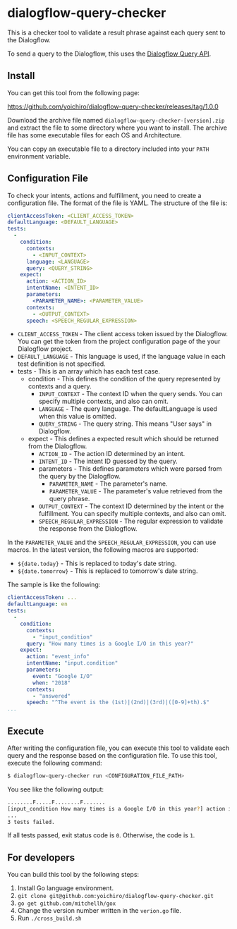 # dialogflow-query-checker

This is a checker tool to validate a result phrase against each query sent to the Dialogflow.

To send a query to the Dialogflow, this uses the [Dialogflow Query API](https://dialogflow.com/docs/reference/agent/query).

## Install

You can get this tool from the following page:

https://github.com/yoichiro/dialogflow-query-checker/releases/tag/1.0.0

Download the archive file named `dialogflow-query-checker-[version].zip` and extract the file to some directory where you want to install. The archive file has some executable files for each OS and Architecture.

You can copy an executable file to a directory included into your `PATH` environment variable.

## Configuration File

To check your intents, actions and fulfillment, you need to create a configuration file. The format of the file is YAML. The structure of the file is:

```yaml
clientAccessToken: <CLIENT_ACCESS_TOKEN>
defaultLanguage: <DEFAULT_LANGUAGE>
tests:
  -
    condition:
      contexts:
        - <INPUT_CONTEXT>
      language: <LANGUAGE>
      query: <QUERY_STRING>
    expect:
      action: <ACTION_ID>
      intentName: <INTENT_ID>
      parameters:
        <PARAMETER_NAME>: <PARAMETER_VALUE>
      contexts:
        - <OUTPUT_CONTEXT>
      speech: <SPEECH_REGULAR_EXPRESSION>
```

* `CLIENT_ACCESS_TOKEN` - The client access token issued by the Dialogflow. You can get the token from the project configuration page of the your Dialogflow project.
* `DEFAULT_LANGUAGE` - This language is used, if the language value in each test definition is not specified.
* tests - This is an array which has each test case.
  * condition - This defines the condition of the query represented by contexts and a query.
    * `INPUT_CONTEXT` - The context ID when the query sends. You can specify multiple contexts, and also can omit.
    * `LANGUAGE` - The query language. The defaultLanguage is used when this value is omitted.
    * `QUERY_STRING` - The query string. This means "User says" in Dialogflow.
  * expect - This defines a expected result which should be returned from the Dialogflow.
    * `ACTION_ID` - The action ID determined by an intent.
    * `INTENT_ID` - The intent ID guessed by the query.
    * parameters - This defines parameters which were parsed from the query by the Dialogflow. 
      * `PARAMETER_NAME` - The parameter's name.
      * `PARAMETER_VALUE` - The parameter's value retrieved from the query phrase.
    * `OUTPUT_CONTEXT` - The context ID determined by the intent or the fulfillment. You can specify multiple contexts, and also can omit.
    * `SPEECH_REGULAR_EXPRESSION` - The regular expression to validate the response from the Dialogflow. 

In the `PARAMETER_VALUE` and the `SPEECH_REGULAR_EXPRESSION`, you can use macros. In the latest version, the following macros are supported:

* `${date.today}` - This is replaced to today's date string.
* `${date.tomorrow}` - This is replaced to tomorrow's date string.

The sample is like the following:

```yaml
clientAccessToken: ...
defaultLanguage: en
tests:
  -
    condition:
      contexts:
        - "input_condition"
      query: "How many times is a Google I/O in this year?" 
    expect:
      action: "event_info"
      intentName: "input.condition"
      parameters:
        event: "Google I/O"
        when: "2018"
      contexts:
        - "answered"
      speech: "^The event is the (1st)|(2nd)|(3rd)|([0-9]+th).$"
...
```

## Execute

After writing the configuration file, you can execute this tool to validate each query and the response based on the configuration file. To use this tool, execute the following command:

```bash
$ dialogflow-query-checker run <CONFIGURATION_FILE_PATH>
```

You see like the following output:

```bash
........F.....F........F.......
[input_condition How many times is a Google I/O in this year?] action is not same. expected:event_info actual:event_information
...
3 tests failed.
```

If all tests passed, exit status code is `0`. Otherwise, the code is `1`.

## For developers

You can build this tool by the following steps:

1. Install Go language environment.
1. `git clone git@github.com:yoichiro/dialogflow-query-checker.git`
1. `go get github.com/mitchellh/gox`
1. Change the version number written in the `verion.go` file.
1. Run `./cross_build.sh`
